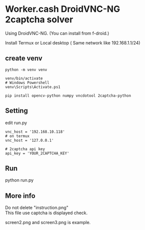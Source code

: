 # Worker.cash DroidVNC-NG 2captcha solver

Using DroidVNC-NG. (You can install from f-droid.)

Install Termux or Local desktop ( Same network like 192.168.1.1/24)

## create venv
```
python -m venv venv

venv/bin/activate
# Windows Powershell
venv\Scripts\Activate.ps1

pip install opencv-python numpy vncdotool 2captcha-python
```

## Setting

edit run.py
```
vnc_host = '192.168.10.118'
# on termux
vnc_host = '127.0.0.1'

# 2captcha api key
api_key = 'YOUR_2CAPTCHA_KEY'
```

## Run
python run.py

## More info 
Do not delete "instruction.png"  
This file use captcha is displayed check.

screen2.png and screen3.png is example.